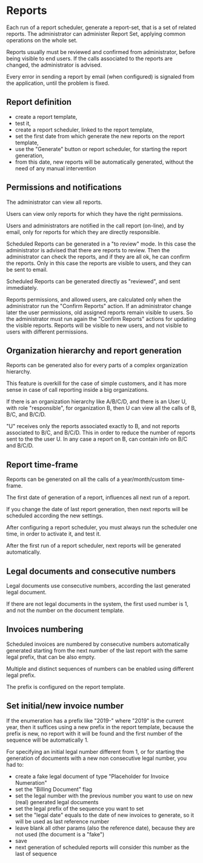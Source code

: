 # Reports

Each run of a report scheduler, generate a report-set, that is a set of related reports. The administrator can administer Report Set, applying common operations on the whole set.

Reports usually must be reviewed and confirmed from administrator, before being visible to end users. If the calls associated to the reports are changed, the administrator is advised.

Every error in sending a report by email (when configured) is signaled from the application, until the problem is fixed.

## Report definition

  * create a report template,
  * test it,
  * create a report scheduler, linked to the report template,
  * set the first date from which generate the new reports on the report template,
  * use the "Generate" button or report scheduler, for starting the report generation,
  * from this date, new reports will be automatically generated, without the need of any manual intervention

## Permissions and notifications

The administrator can view all reports.

Users can view only reports for which they have the right permissions.

Users and administrators are notified in the call report (on-line), and by email, only for reports for which they are directly responsible.

Scheduled Reports can be generated in a "to review" mode. In this case the administrator is advised that there are reports to review. Then the administrator can check the reports, and if they are all ok, he can confirm the reports. Only in this case the reports are visible to users, and they can be sent to email.

Scheduled Reports can be generated directly as "reviewed", and sent immediately.

Reports permissions, and allowed users, are calculated only when the administrator run the "Confirm Reports" action. If an administrator change later the user permissions, old assigned reports remain visible to users. So the administrator must run again the "Confirm Reports" actions for updating the visible reports. Reports will be visible to new users, and not visible to users with different permissions.

## Organization hierarchy and report generation

Reports can be generated also for every parts of a complex organization hierarchy.

This feature is overkill for the case of simple customers, and it has more sense in case of call reporting inside a big organizations.

If there is an organization hierarchy like A/B/C/D, and there is an User U, with role "responsible", for organization B, then U can view all the calls of B, B/C, and B/C/D.

"U" receives only the reports associated exactly to B, and not reports associated to B/C, and B/C/D. This in order to reduce the number of reports sent to the the user U. In any case a report on B, can contain info on B/C and B/C/D.

## Report time-frame

Reports can be generated on all the calls of a year/month/custom time-frame.

The first date of generation of a report, influences all next run of a report.

If you change the date of last report generation, then next reports will be scheduled according the new settings.

After configuring a report scheduler, you must always run the scheduler one time, in order to activate it, and test it.

After the first run of a report scheduler, next reports will be generated automatically.

## Legal documents and consecutive numbers

Legal documents use consecutive numbers, according the last generated legal document.

If there are not legal documents in the system, the first used number is 1, and not the number on the document template.

## Invoices numbering

Scheduled invoices are numbered by consecutive numbers automatically generated starting from the next number of the last report with the same legal prefix, that can be also empty.

Multiple and distinct sequences of numbers can be enabled using different legal prefix.

The prefix is configured on the report template.

## Set initial/new invoice number

If the enumeration has a prefix like "2019-" where "2019" is the current year, then it suffices using a new prefix in the report template,
because the prefix is new, no report with it will be found and the first number of the sequence will be automatically 1.

For specifying an initial legal number different from 1, or for starting the generation of documents with a new non consecutive legal number,
you had to:

  * create a fake legal document of type "Placeholder for Invoice Numeration"
  * set the "Billing Document" flag
  * set the legal number with the previous number you want to use on new (real) generated legal documents
  * set the legal prefix of the sequence you want to set
  * set the "legal date" equals to the date of new invoices to generate, so it will be used as last reference number
  * leave blank all other params (also the reference date), because they are not used (the document is a "fake")
  * save
  * next generation of scheduled reports will consider this number as the last of sequence


